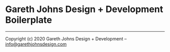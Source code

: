 # Gareth Johns Design + Development Boilerplate

* * *

Copyright (c) 2020 Gareth Johns Design + Development – info@garethjohnsdesign.com